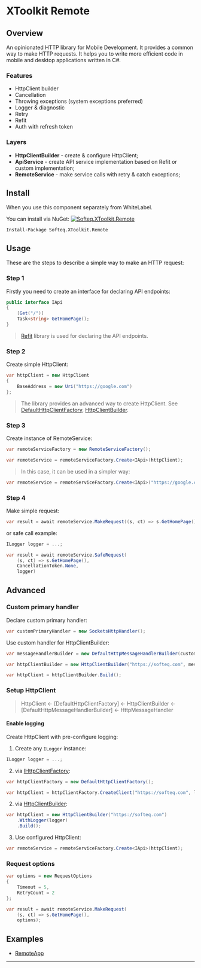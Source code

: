 # XToolkit Remote

## Overview

An opinionated HTTP library for Mobile Development. It provides a common way to make HTTP requests. It helps you to write more efficient code in mobile and desktop applications written in C#.

### Features

- HttpClient builder
- Cancellation
- Throwing exceptions (system exceptions preferred)
- Logger & diagnostic
- Retry
- Refit
- Auth with refresh token

### Layers

- **HttpClientBuilder** - create & configure HttpClient;
- **ApiService** - create API service implementation based on Refit or custom implementation;
- **RemoteService** - make service calls with retry & catch exceptions;

## Install

When you use this component separately from WhiteLabel.

You can install via NuGet: [![Softeq.XToolkit.Remote](https://buildstats.info/nuget/Softeq.XToolkit.Remote?includePreReleases=true)](https://www.nuget.org/packages/Softeq.XToolkit.Remote)

    Install-Package Softeq.XToolkit.Remote

## Usage

These are the steps to describe a simple way to make an HTTP request:

### Step 1

Firstly you need to create an interface for declaring API endpoints:

```cs
public interface IApi
{
    [Get("/")]
    Task<string> GetHomePage();
}
```

> [Refit](https://github.com/reactiveui/refit#api-attributes) library is used for declaring the API endpoints.

### Step 2

Create simple HttpClient:

```cs
var httpClient = new HttpClient
{
    BaseAddress = new Uri("https://google.com")
};
```

> The library provides an advanced way to create HttpClient. See [DefaultHttpClientFactory](xref:Softeq.XToolkit.Remote.Client.DefaultHttpClientFactory), [HttpClientBuilder](xref:Softeq.XToolkit.Remote.Client.HttpClientBuilder).

### Step 3

Create instance of RemoteService:

```cs
var remoteServiceFactory = new RemoteServiceFactory();

var remoteService = remoteServiceFactory.Create<IApi>(httpClient);
```

> In this case, it can be used in a simpler way:
```cs
var remoteService = remoteServiceFactory.Create<IApi>("https://google.com");
```

### Step 4

Make simple request:

```cs
var result = await remoteService.MakeRequest((s, ct) => s.GetHomePage());
```

or safe call example:

```cs
ILogger logger = ...;

var result = await remoteService.SafeRequest(
    (s, ct) => s.GetHomePage(),
    CancellationToken.None,
    logger)
````

## Advanced

### Custom primary handler

Declare custom primary handler:

```cs
var customPrimaryHandler = new SocketsHttpHandler();
```

Use custom handler for HttpClientBuilder:

```cs
var messageHandlerBuilder = new DefaultHttpMessageHandlerBuilder(customPrimaryHandler);

var httpClientBuilder = new HttpClientBuilder("https://softeq.com", messageHandlerBuilder);

var httpClient = httpClientBuilder.Build();
```

### Setup HttpClient

> HttpClient <- [DefaultHttpClientFactory] <- HttpClientBuilder <- [DefaultHttpMessageHandlerBuilder] <- HttpMessageHandler

#### Enable logging

Create HttpClient with pre-configure logging:

1. Create any `ILogger` instance:

```cs
ILogger logger = ...;
```

2. via [IHttpClientFactory](xref:Softeq.XToolkit.Remote.Client.IHttpClientFactory):

```cs
var httpClientFactory = new DefaultHttpClientFactory();

var httpClient = httpClientFactory.CreateClient("https://softeq.com", logger);
```

2. via [HttpClientBuilder](xref:Softeq.XToolkit.Remote.Client.HttpClientBuilder):

```cs
var httpClient = new HttpClientBuilder("https://softeq.com")
    .WithLogger(logger)
    .Build();
```

3. Use configured HttpClient:

```cs
var remoteService = remoteServiceFactory.Create<IApi>(httpClient);
```

### Request options

```cs
var options = new RequestOptions
{
    Timeout = 5,
    RetryCount = 2
};

var result = await remoteService.MakeRequest(
    (s, ct) => s.GetHomePage(),
    options);
```

## Examples

- [RemoteApp](https://github.com/Softeq/XToolkit.WhiteLabel/tree/master/samples/RemoteApp)
---

